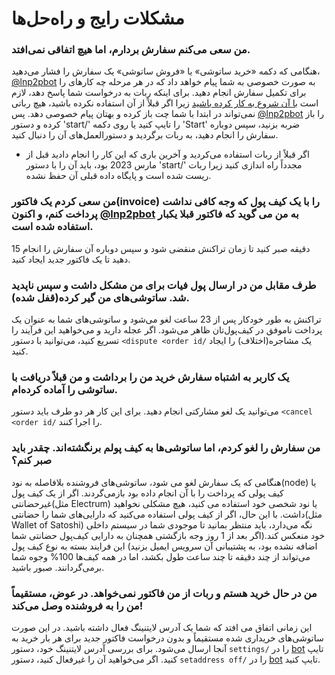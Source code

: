 # مشکلات رایج و راه‌حل‌ها

### من سعی می‌کنم سفارش بردارم، اما هیچ اتفاقی نمی‌افتد.

هنگامی که دکمه «خرید ساتوشی» یا «فروش ساتوشی» یک سفارش را فشار می‌دهید، [@lnp2pbot](https://t.me/lnp2pBot) به صورت خصوصی به شما پیام خواهد داد که در هر مرحله چه کارهای را برای تکمیل سفارش انجام دهید.
برای اینکه ربات به درخواست شما پاسخ دهد، لازم است [با آن شروع به کار کرده باشید](./how-do-i-initialize-the-bot.md) زیرا اگر قبلاً از آن استفاده نکرده باشید، هیچ رباتی نمی‌تواند در ابتدا با شما چت باز کرده و بهتان پیام خصوصی دهد. پس [@lnp2pbot](https://t.me/lnp2pBot) را باز کرده و دستور 'start/' را تایپ کنید یا روی دکمه 'Start' ضربه بزنید، سپس دوباره سفارش را انجام دهید، به ربات برگردید و دستورالعمل‌های آن را دنبال کنید.
- اگر قبلاً از ربات استفاده می‌کردید و آخرین باری که این کار را انجام دادید قبل از مارس 2023 بود، باید آن را با دستور 'start/' مجدداً راه اندازی کنید زیرا ربات ریست شده است و پایگاه داده قبلی آن حفظ نشده.

### من سعی کردم یک فاکتور(invoice) را با یک کیف پول که وجه کافی نداشت پرداخت کنم، و اکنون [@lnp2pbot](https://t.me/lnp2pbot) به من می گوید که فاکتور قبلا یکبار استفاده شده است.

15 دقیقه صبر کنید تا زمان تراکنش منقضی شود و سپس دوباره آن سفارش را انجام دهید تا یک فاکتور جدید ایجاد کنید.

### طرف مقابل من در ارسال پول فیات برای من مشکل داشت و سپس ناپدید شد. ساتوشی‌های من گیر کرده(قفل شده).

تراکنش به طور خودکار پس از 23 ساعت لغو می‌شود و ساتوشی‌های شما به عنوان یک پرداخت ناموفق در کیف‌پول‌تان ظاهر می‌شود. اگر عجله دارید و می‌خواهید این فرآیند را تسریع کنید، می‌توانید با دستور `<dispute <order id/` یک مشاجره(اختلاف) را ایجاد کنید.

### یک کاربر به اشتباه سفارش خرید من را برداشت و من قبلاً دریافت با ساتوشی را آماده کرده‌ام.

می‌توانید یک لغو مشارکتی انجام دهید. برای این کار هر دو طرف باید دستور `<cancel <order id/` را اجرا کنند.

### من سفارش را لغو کردم، اما ساتوشی‌ها به کیف پولم برنگشته‌اند. چقدر باید صبر کنم؟

هنگامی که یک سفارش لغو می شود، ساتوشی‌های فروشنده بلافاصله به نود(node) یا کیف پولی که پرداخت را با آن انجام داده بود بازمی‌گردند. اگر از یک کیف پول غیرحضانتی(مثل Electrum) یا نود شخصی خود استفاده می کنید، هیچ مشکلی نخواهید داشت. با این حال، اگر از کیف پولی استفاده می‌کنید که دارایی‌های شما را حضانتی(مثل Wallet of Satoshi) نگه می‌دارد، باید منتظر بمانید تا موجودی شما در سیستم داخلی خود منعکس کند.(اگر بعد از 1 روز وجه بازگشتی همچنان به دارایی کیف‌پول حضانتی شما اضافه نشده بود، به پشتیبانی آن سرویس ایمیل بزنید) این فرایند بسته به نوع کیف پول می‌تواند از چند دقیقه تا چند ساعت طول بکشد، اما در همه کیف‌ها 100% وجوه شما برمی‌گردانند. صبور باشید.

### من در حال خرید هستم و ربات از من فاکتور نمی‌خواهد. در عوض، مستقیماً من را به فروشنده وصل می‌کند!
این زمانی اتفاق می افتد که شما یک آدرس لایتنینگ فعال داشته باشید. در این صورت ساتوشی‌های خریداری شده مستقیماً و بدون درخواست فاکتور جدید برای هر بار خرید به آنجا ارسال می‌شود. برای بررسی آدرس لایتنینگ خود، دستور `settings/` را در [bot](https://t.me/lnp2pbot) تایپ کنید. اگر می‌خواهید آن را غیرفعال کنید، دستور `setaddress off/` را در [bot](https://t.me/lnp2pbot) تایپ کنید.
